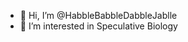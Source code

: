 - 👋 Hi, I’m @HabbleBabbleDabbleJablle
- 👀 I’m interested in Speculative Biology

<!---
HabbleBabbleDabbleJablle/HabbleBabbleDabbleJablle is a ✨ special ✨ repository because its `README.md` (this file) appears on your GitHub profile.
You can click the Preview link to take a look at your changes.
--->
